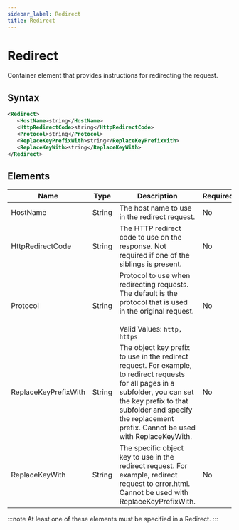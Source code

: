 ```yaml
---
sidebar_label: Redirect
title: Redirect
---
```


# Redirect

Container element that provides instructions for redirecting the request.

## Syntax

```xml
<Redirect>
   <HostName>string</HostName>
   <HttpRedirectCode>string</HttpRedirectCode>
   <Protocol>string</Protocol>
   <ReplaceKeyPrefixWith>string</ReplaceKeyPrefixWith>
   <ReplaceKeyWith>string</ReplaceKeyWith>
</Redirect>
```

## Elements

| Name | Type | Description | Required |
|------|------|-------------|----------|
| HostName | String | The host name to use in the redirect request. | No |
| HttpRedirectCode | String | The HTTP redirect code to use on the response. Not required if one of the siblings is present. | No |
| Protocol | String | Protocol to use when redirecting requests. The default is the protocol that is used in the original request.<br/><br/>Valid Values: `http, https` | No |
| ReplaceKeyPrefixWith | String | The object key prefix to use in the redirect request. For example, to redirect requests for all pages in a subfolder, you can set the key prefix to that subfolder and specify the replacement prefix. Cannot be used with ReplaceKeyWith. | No |
| ReplaceKeyWith | String | The specific object key to use in the redirect request. For example, redirect request to error.html. Cannot be used with ReplaceKeyPrefixWith. | No |

:::note
At least one of these elements must be specified in a Redirect.
::: 